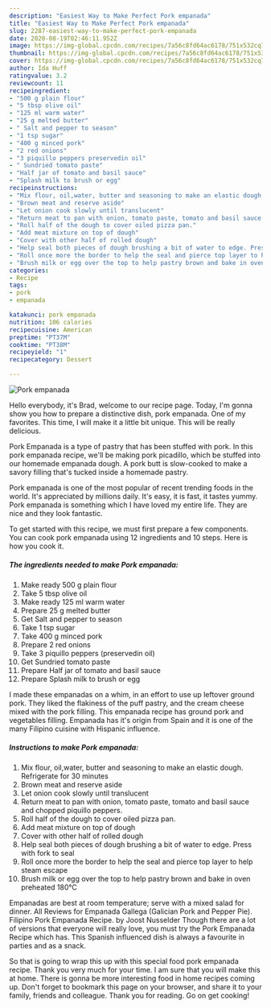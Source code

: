 ```yaml
---
description: "Easiest Way to Make Perfect Pork empanada"
title: "Easiest Way to Make Perfect Pork empanada"
slug: 2287-easiest-way-to-make-perfect-pork-empanada
date: 2020-08-19T02:46:11.952Z
image: https://img-global.cpcdn.com/recipes/7a56c8fd64ac6178/751x532cq70/pork-empanada-recipe-main-photo.jpg
thumbnail: https://img-global.cpcdn.com/recipes/7a56c8fd64ac6178/751x532cq70/pork-empanada-recipe-main-photo.jpg
cover: https://img-global.cpcdn.com/recipes/7a56c8fd64ac6178/751x532cq70/pork-empanada-recipe-main-photo.jpg
author: Ida Huff
ratingvalue: 3.2
reviewcount: 11
recipeingredient:
- "500 g plain flour"
- "5 tbsp olive oil"
- "125 ml warm water"
- "25 g melted butter"
- " Salt and pepper to season"
- "1 tsp sugar"
- "400 g minced pork"
- "2 red onions"
- "3 piquillo peppers preservedin oil"
- " Sundried tomato paste"
- "Half jar of tomato and basil sauce"
- "Splash milk to brush or egg"
recipeinstructions:
- "Mix flour, oil,water, butter and seasoning to make an elastic dough. Refrigerate for 30 minutes"
- "Brown meat and reserve aside"
- "Let onion cook slowly until translucent"
- "Return meat to pan with onion, tomato paste, tomato and basil sauce and chopped piquillo peppers."
- "Roll half of the dough to cover oiled pizza pan."
- "Add meat mixture on top of dough"
- "Cover with other half of rolled dough"
- "Help seal both pieces of dough brushing a bit of water to edge. Press with fork to seal"
- "Roll once more the border to help the seal and pierce top layer to help steam escape"
- "Brush milk or egg over the top to help pastry brown and bake in oven preheated 180°C"
categories:
- Recipe
tags:
- pork
- empanada

katakunci: pork empanada 
nutrition: 106 calories
recipecuisine: American
preptime: "PT37M"
cooktime: "PT38M"
recipeyield: "1"
recipecategory: Dessert

---
```



![Pork empanada](https://img-global.cpcdn.com/recipes/7a56c8fd64ac6178/751x532cq70/pork-empanada-recipe-main-photo.jpg)

Hello everybody, it's Brad, welcome to our recipe page. Today, I'm gonna show you how to prepare a distinctive dish, pork empanada. One of my favorites. This time, I will make it a little bit unique. This will be really delicious.

Pork Empanada is a type of pastry that has been stuffed with pork. In this pork empanada recipe, we&#39;ll be making pork picadillo, which be stuffed into our homemade empanada dough. A pork butt is slow-cooked to make a savory filling that&#39;s tucked inside a homemade pastry.

Pork empanada is one of the most popular of recent trending foods in the world. It's appreciated by millions daily. It's easy, it is fast, it tastes yummy. Pork empanada is something which I have loved my entire life. They are nice and they look fantastic.


To get started with this recipe, we must first prepare a few components. You can cook pork empanada using 12 ingredients and 10 steps. Here is how you cook it.

<!--inarticleads1-->

##### The ingredients needed to make Pork empanada:

1. Make ready 500 g plain flour
1. Take 5 tbsp olive oil
1. Make ready 125 ml warm water
1. Prepare 25 g melted butter
1. Get  Salt and pepper to season
1. Take 1 tsp sugar
1. Take 400 g minced pork
1. Prepare 2 red onions
1. Take 3 piquillo peppers (preservedin oil)
1. Get  Sundried tomato paste
1. Prepare Half jar of tomato and basil sauce
1. Prepare Splash milk to brush or egg


I made these empanadas on a whim, in an effort to use up leftover ground pork. They liked the flakiness of the puff pastry, and the cream cheese mixed with the pork filling. This empanada recipe has ground pork and vegetables filling. Empanada has it&#39;s origin from Spain and it is one of the many Filipino cuisine with Hispanic influence. 

<!--inarticleads2-->

##### Instructions to make Pork empanada:

1. Mix flour, oil,water, butter and seasoning to make an elastic dough. Refrigerate for 30 minutes
1. Brown meat and reserve aside
1. Let onion cook slowly until translucent
1. Return meat to pan with onion, tomato paste, tomato and basil sauce and chopped piquillo peppers.
1. Roll half of the dough to cover oiled pizza pan.
1. Add meat mixture on top of dough
1. Cover with other half of rolled dough
1. Help seal both pieces of dough brushing a bit of water to edge. Press with fork to seal
1. Roll once more the border to help the seal and pierce top layer to help steam escape
1. Brush milk or egg over the top to help pastry brown and bake in oven preheated 180°C


Empanadas are best at room temperature; serve with a mixed salad for dinner. All Reviews for Empanada Gallega (Galician Pork and Pepper Pie). Filipino Pork Empanada Recipe. by Joost Nusselder Though there are a lot of versions that everyone will really love, you must try the Pork Empanada Recipe which has. This Spanish influenced dish is always a favourite in parties and as a snack. 

So that is going to wrap this up with this special food pork empanada recipe. Thank you very much for your time. I am sure that you will make this at home. There is gonna be more interesting food in home recipes coming up. Don't forget to bookmark this page on your browser, and share it to your family, friends and colleague. Thank you for reading. Go on get cooking!
